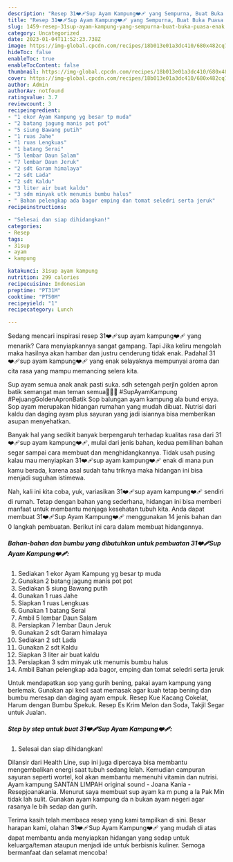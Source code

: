 ```yaml
---
description: "Resep 31❤️‍🩹Sup Ayam Kampung❤️‍🩹 yang Sempurna, Buat Buka Puasa Enak"
title: "Resep 31❤️‍🩹Sup Ayam Kampung❤️‍🩹 yang Sempurna, Buat Buka Puasa Enak"
slug: 1459-resep-31sup-ayam-kampung-yang-sempurna-buat-buka-puasa-enak
category: Uncategorized
date: 2023-01-04T11:52:23.738Z
image: https://img-global.cpcdn.com/recipes/18b013e01a3dc410/680x482cq70/31sup-ayam-kampung-foto-resep-utama.jpg
hideToc: false
enableToc: true
enableTocContent: false
thumbnail: https://img-global.cpcdn.com/recipes/18b013e01a3dc410/680x482cq70/31sup-ayam-kampung-foto-resep-utama.jpg
cover: https://img-global.cpcdn.com/recipes/18b013e01a3dc410/680x482cq70/31sup-ayam-kampung-foto-resep-utama.jpg
author: Admin
authorAv: notfound
ratingvalue: 3.7
reviewcount: 3
recipeingredient:
- "1 ekor Ayam Kampung yg besar tp muda"
- "2 batang jagung manis pot pot"
- "5 siung Bawang putih"
- "1 ruas Jahe"
- "1 ruas Lengkuas"
- "1 batang Serai"
- "5 lembar Daun Salam"
- "7 lembar Daun Jeruk"
- "2 sdt Garam himalaya"
- "2 sdt Lada"
- "2 sdt Kaldu"
- "3 liter air buat kaldu"
- "3 sdm minyak utk menumis bumbu halus"
- " Bahan pelengkap ada bagor emping dan tomat seledri serta jeruk"
recipeinstructions:

- "Selesai dan siap dihidangkan!"
categories:
- Resep
tags:
- 31sup
- ayam
- kampung

katakunci: 31sup ayam kampung 
nutrition: 299 calories
recipecuisine: Indonesian
preptime: "PT31M"
cooktime: "PT50M"
recipeyield: "1"
recipecategory: Lunch

---
```



Sedang mencari inspirasi resep 31❤️‍🩹sup ayam kampung❤️‍🩹 yang menarik? Cara menyiapkannya sangat gampang. Tapi Jika keliru mengolah maka hasilnya akan hambar dan justru cenderung tidak enak. Padahal 31❤️‍🩹sup ayam kampung❤️‍🩹 yang enak selayaknya mempunyai aroma dan cita rasa yang mampu memancing selera kita.


Sup ayam semua anak anak pasti suka. sdh setengah perjln golden apron batik semangat man teman semua💪🏻🥰 #SupAyamKampung #PejuangGoldenApronBatik Sop balungan ayam kampung ala bund ersya. Sop ayam merupakan hidangan rumahan yang mudah dibuat. Nutrisi dari kaldu dan daging ayam plus sayuran yang jadi isiannya bisa memberikan asupan menyehatkan.

Banyak hal yang sedikit banyak berpengaruh terhadap kualitas rasa dari 31❤️‍🩹sup ayam kampung❤️‍🩹, mulai dari jenis bahan, kedua pemilihan bahan segar sampai cara membuat dan menghidangkannya. Tidak usah pusing kalau mau menyiapkan 31❤️‍🩹sup ayam kampung❤️‍🩹 enak di mana pun kamu berada, karena asal sudah tahu triknya maka hidangan ini bisa menjadi suguhan istimewa.


Nah, kali ini kita coba, yuk, variasikan 31❤️‍🩹sup ayam kampung❤️‍🩹 sendiri di rumah. Tetap dengan bahan yang sederhana, hidangan ini bisa memberi manfaat untuk membantu menjaga kesehatan tubuh kita. Anda dapat membuat 31❤️‍🩹Sup Ayam Kampung❤️‍🩹 menggunakan 14 jenis bahan dan 0 langkah pembuatan. Berikut ini cara dalam membuat hidangannya.

<!--inarticleads1-->

##### Bahan-bahan dan bumbu yang dibutuhkan untuk pembuatan 31❤️‍🩹Sup Ayam Kampung❤️‍🩹:

1. Sediakan 1 ekor Ayam Kampung yg besar tp muda
1. Gunakan 2 batang jagung manis pot pot
1. Sediakan 5 siung Bawang putih
1. Gunakan 1 ruas Jahe
1. Siapkan 1 ruas Lengkuas
1. Gunakan 1 batang Serai
1. Ambil 5 lembar Daun Salam
1. Persiapkan 7 lembar Daun Jeruk
1. Gunakan 2 sdt Garam himalaya
1. Sediakan 2 sdt Lada
1. Gunakan 2 sdt Kaldu
1. Siapkan 3 liter air buat kaldu
1. Persiapkan 3 sdm minyak utk menumis bumbu halus
1. Ambil  Bahan pelengkap ada bagor, emping dan tomat seledri serta jeruk


Untuk mendapatkan sop yang gurih bening, pakai ayam kampung yang berlemak. Gunakan api kecil saat memasak agar kuah tetap bening dan bumbu meresap dan daging ayam empuk. Resep Kue Kacang Cokelat, Harum dengan Bumbu Spekuk. Resep Es Krim Melon dan Soda, Takjil Segar untuk Jualan. 

<!--inarticleads2-->

##### Step by step untuk buat 31❤️‍🩹Sup Ayam Kampung❤️‍🩹:


1. Selesai dan siap dihidangkan!

Dilansir dari Health Line, sup ini juga dipercaya bisa membantu mengembalikan energi saat tubuh sedang lelah. Kemudian campuran sayuran seperti wortel, kol akan membantu memenuhi vitamin dan nutrisi. Ayam kampung SANTAN LIMPAH original sound - Joana Kania - Resepjoanakania. Menurut saya membuat sup ayam ka m pung a la Pak Min tidak lah sulit. Gunakan ayam kampung da n bukan ayam negeri agar rasanya le bih sedap dan gurih. 

Terima kasih telah membaca resep yang kami tampilkan di sini. Besar harapan kami, olahan 31❤️‍🩹Sup Ayam Kampung❤️‍🩹 yang mudah di atas dapat membantu anda menyiapkan hidangan yang sedap untuk keluarga/teman ataupun menjadi ide untuk berbisnis kuliner. Semoga bermanfaat dan selamat mencoba!
